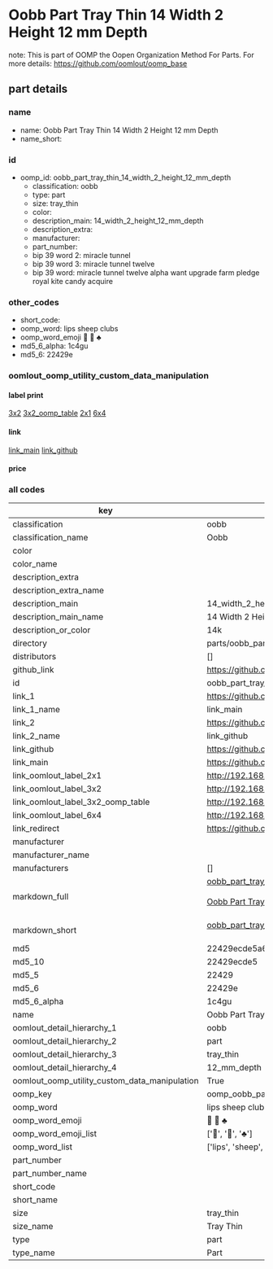 # Oobb Part Tray Thin 14 Width 2 Height 12 mm Depth  

note: This is part of OOMP the Oopen Organization Method For Parts. For more details: https://github.com/oomlout/oomp_base

##  part details
  







### name
* name: Oobb Part Tray Thin 14 Width 2 Height 12 mm Depth
* name_short: 
### id
* oomp_id: oobb_part_tray_thin_14_width_2_height_12_mm_depth
  * classification: oobb
  * type: part
  * size: tray_thin
  * color: 
  * description_main: 14_width_2_height_12_mm_depth
  * description_extra: 
  * manufacturer: 
  * part_number: 
  * bip 39 word 2: miracle tunnel
  * bip 39 word 3: miracle tunnel twelve
  * bip 39 word: miracle tunnel twelve alpha want upgrade farm pledge royal kite candy acquire

### other_codes
* short_code: 
* oomp_word: lips sheep clubs
* oomp_word_emoji :lips: :sheep: :clubs:
* md5_6_alpha: 1c4gu
* md5_6: 22429e






### oomlout_oomp_utility_custom_data_manipulation
#### label print
[3x2](http://192.168.1.245:1112/?label=oomp%201c4gu)
[3x2_oomp_table](http://192.168.1.108:1112/?label=oomp%201c4gu)
[2x1](http://192.168.1.242:1112/?label=oomp%201c4gu)
[6x4](http://192.168.1.55:1112/?label=oomp%201c4gu)    

#### link

[link_main](https://github.com/oomlout/oomlout_oomp_version_1_messy/tree/main/parts/oobb_part_tray_thin_14_width_2_height_12_mm_depth) [link_github](https://github.com/oomlout/oomlout_oomp_version_1_messy/tree/main/parts/oobb_part_tray_thin_14_width_2_height_12_mm_depth)                             

#### price







### all codes 
| key | value |  
| --- | --- |  
| classification | oobb |  
| classification_name | Oobb |  
| color |  |  
| color_name |  |  
| description_extra |  |  
| description_extra_name |  |  
| description_main | 14_width_2_height_12_mm_depth |  
| description_main_name | 14 Width 2 Height 12 mm Depth |  
| description_or_color | 14k |  
| directory | parts/oobb_part_tray_thin_14_width_2_height_12_mm_depth |  
| distributors | [] |  
| github_link | https://github.com/oomlout/oomlout_oomp_part_src/tree/main/parts/oobb_part_tray_thin_14_width_2_height_12_mm_depth |  
| id | oobb_part_tray_thin_14_width_2_height_12_mm_depth |  
| link_1 | https://github.com/oomlout/oomlout_oomp_version_1_messy/tree/main/parts/oobb_part_tray_thin_14_width_2_height_12_mm_depth |  
| link_1_name | link_main |  
| link_2 | https://github.com/oomlout/oomlout_oomp_version_1_messy/tree/main/parts/oobb_part_tray_thin_14_width_2_height_12_mm_depth |  
| link_2_name | link_github |  
| link_github | https://github.com/oomlout/oomlout_oomp_version_1_messy/tree/main/parts/oobb_part_tray_thin_14_width_2_height_12_mm_depth |  
| link_main | https://github.com/oomlout/oomlout_oomp_version_1_messy/tree/main/parts/oobb_part_tray_thin_14_width_2_height_12_mm_depth |  
| link_oomlout_label_2x1 | http://192.168.1.242:1112/?label=oomp%201c4gu |  
| link_oomlout_label_3x2 | http://192.168.1.245:1112/?label=oomp%201c4gu |  
| link_oomlout_label_3x2_oomp_table | http://192.168.1.108:1112/?label=oomp%201c4gu |  
| link_oomlout_label_6x4 | http://192.168.1.55:1112/?label=oomp%201c4gu |  
| link_redirect | https://github.com/oomlout/oomlout_oomp_version_1_messy/tree/main/parts/oobb_part_tray_thin_14_width_2_height_12_mm_depth |  
| manufacturer |  |  
| manufacturer_name |  |  
| manufacturers | [] |  
| markdown_full | [oobb_part_tray_thin_14_width_2_height_12_mm_depth](none)<br>[](none)<br>[Oobb Part Tray Thin 14 Width 2 Height 12 Mm Depth](none)<br><br> |  
| markdown_short | [oobb_part_tray_thin_14_width_2_height_12_mm_depth](none)<br><br> |  
| md5 | 22429ecde5a68a67bafb7071d63aa46b |  
| md5_10 | 22429ecde5 |  
| md5_5 | 22429 |  
| md5_6 | 22429e |  
| md5_6_alpha | 1c4gu |  
| name | Oobb Part Tray Thin 14 Width 2 Height 12 mm Depth |  
| oomlout_detail_hierarchy_1 | oobb |  
| oomlout_detail_hierarchy_2 | part |  
| oomlout_detail_hierarchy_3 | tray_thin |  
| oomlout_detail_hierarchy_4 | 12_mm_depth |  
| oomlout_oomp_utility_custom_data_manipulation | True |  
| oomp_key | oomp_oobb_part_tray_thin_14_width_2_height_12_mm_depth |  
| oomp_word | lips sheep clubs |  
| oomp_word_emoji | :lips: :sheep: :clubs: |  
| oomp_word_emoji_list | [':lips:', ':sheep:', ':clubs:'] |  
| oomp_word_list | ['lips', 'sheep', 'clubs'] |  
| part_number |  |  
| part_number_name |  |  
| short_code |  |  
| short_name |  |  
| size | tray_thin |  
| size_name | Tray Thin |  
| type | part |  
| type_name | Part |  
